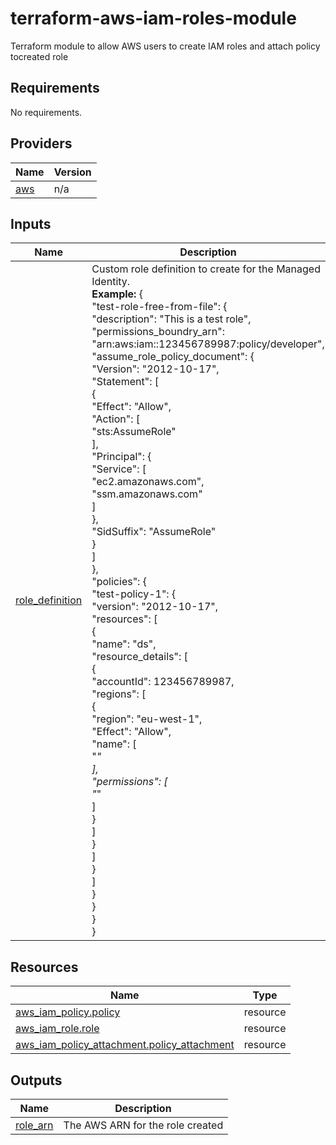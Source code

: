 # terraform-aws-iam-roles-module
Terraform module to allow AWS users to create IAM roles and attach policy tocreated role

## Requirements
No requirements.

## Providers

| Name | Version |
|------|---------|
| <a name="provider_aws"></a> [aws](#provider\_aws) | n/a |

## Inputs

| Name | Description | Type | Default | Required |
|------|-------------|------|---------|:--------:|
| <a name="role_definition"></a> [role\_definition](#input\_role\_definition) | Custom role definition to create for the Managed Identity. <br>    **Example:** {<br>  "test-role-free-from-file": {<br>    "description": "This is a test role",<br>    "permissions_boundry_arn": "arn:aws:iam::123456789987:policy/developer",<br>    "assume_role_policy_document": {<br>      "Version": "2012-10-17",<br>      "Statement": [<br>        {<br>          "Effect": "Allow",<br>          "Action": [<br>            "sts:AssumeRole"<br>          ],<br>          "Principal": {<br>            "Service": [<br>              "ec2.amazonaws.com",<br>              "ssm.amazonaws.com"<br>            ]<br>          },<br>          "SidSuffix": "AssumeRole"<br>        }<br>      ]<br>    },<br>    "policies": {<br>      "test-policy-1": {<br>        "version": "2012-10-17",<br>        "resources": [<br>          {<br>            "name": "ds",<br>            "resource_details": [<br>              {<br>                "accountId": 123456789987,<br>                "regions": [<br>                  {<br>                    "region": "eu-west-1",<br>                    "Effect": "Allow",<br>                    "name": [<br>                      "*"<br>                    ],<br>                    "permissions": [<br>                      "*"<br>                    ]<br>                  }<br>                ]<br>              }<br>            ]<br>          }<br>        ]<br>      }<br>    }<br>  }<br>}<br> | `null` | no |


## Resources

| Name | Type |
|------|------|
| [aws_iam_policy.policy](https://registry.terraform.io/providers/hashicorp/aws/latest/docs/resources/iam_policy) | resource |
| [aws_iam_role.role](https://registry.terraform.io/providers/hashicorp/aws/latest/docs/resources/iam_role) | resource |
| [aws_iam_policy_attachment.policy_attachment](https://registry.terraform.io/providers/hashicorp/aws/latest/docs/resources/iam_policy_attachment) | resource |


## Outputs

| Name | Description |
|------|-------------|
| <a name="role_arn"></a> [role\_arn](#output\role\_arn) | The AWS ARN for the role created |
